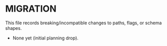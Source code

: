 # MIGRATION

This file records breaking/incompatible changes to paths, flags, or schema shapes.  
- None yet (initial planning drop).

